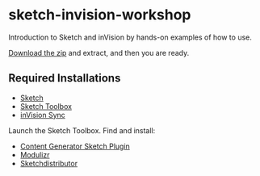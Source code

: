 # sketch-invision-workshop

Introduction to Sketch and inVision by hands-on examples of how to use.

[Download the zip](https://github.com/krsjan/sketch-invision-workshop/archive/master.zip) and extract, and then you are ready.


## Required Installations

* [Sketch](https://www.sketchapp.com/)
* [Sketch Toolbox](http://sketchtoolbox.com/)
* [inVision Sync](http://www.invisionapp.com/app/InVisionSync.zip)

Launch the Sketch Toolbox. Find and install:

* [Content Generator Sketch Plugin](https://github.com/timuric/Content-generator-sketch-plugin)
* [Modulizr](https://github.com/Falkeyn/Modulizer)
* [Sketchdistributor](https://github.com/PEZ/SketchDistributor)


